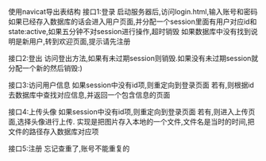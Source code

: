
使用navicat导出表结构
接口1:登录
启动服务器后,访问login.html,输入账号和密码
如果已经存入数据库的话会进入用户页面,并分配一个session里面有用户对应id和state:active,如果五分钟不对session进行操作,超时销毁
如果数据库中没有找到说明是新用户,转到欢迎页面,提示请先注册

接口2:登出
访问登出方法,如果有未过期session则销毁.如果没有未过期session就分配一个新的然后销毁:)


接口3:访问用户信息
如果session中没有id项,则重定向到登录页面
若有,则根据id去数据库中查找对应信息,并返回一个包含信息的页面


接口4:上传头像
如果session中没有id项,则重定向到登录页面
若有,则进入上传页面,选择头像进行上传.
实现是把图片存入本地的一个文件,文件名是当时的时间,把文件的路径存入数据库对应项


接口5:注册
忘记查重了,账号不能重复的
